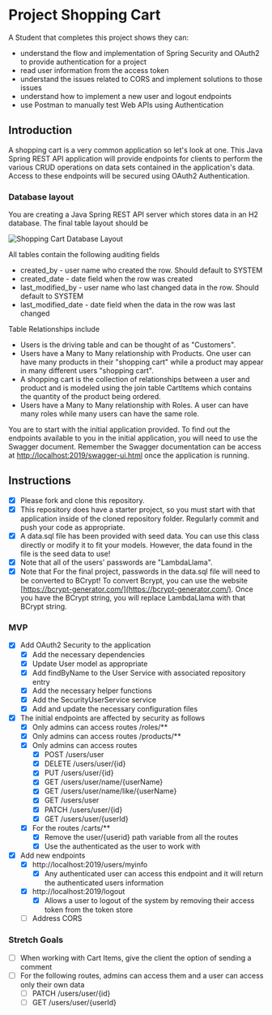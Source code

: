 # Project Shopping Cart

A Student that completes this project shows they can:

* understand the flow and implementation of Spring Security and OAuth2 to provide authentication for a project
* read user information from the access token
* understand the issues related to CORS and implement solutions to those issues
* understand how to implement a new user and logout endpoints
* use Postman to manually test Web APIs using Authentication

## Introduction

A shopping cart is a very common application so let's look at one. This Java Spring REST API application will provide endpoints for clients to perform the various CRUD operations on data sets contained in the application's data. Access to these endpoints will be secured using OAuth2 Authentication.

### Database layout

You are creating a Java Spring REST API server which stores data in an H2 database. The final table layout should be

![Shopping Cart Database Layout](shoppingcartdb.png)

All tables contain the following auditing fields

* created_by - user name who created the row. Should default to SYSTEM
* created_date - date field when the row was created
* last_modified_by - user name who last changed data in the row. Should default to SYSTEM
* last_modified_date - date field when the data in the row was last changed

Table Relationships include

* Users is the driving table and can be thought of as "Customers".
* Users have a Many to Many relationship with Products. One user can have many products in their "shopping cart" while a product may appear in many different users "shopping cart".
* A shopping cart is the collection of relationships between a user and product and is modeled using the join table CartItems which contains the quantity of the product being ordered.
* Users have a Many to Many relationship with Roles. A user can have many roles while many users can have the same role.

You are to start with the initial application provided. To find out the endpoints available to you in the initial application, you will need to use the Swagger document. Remember the Swagger documentation can be access at [http://localhost:2019/swagger-ui.html](http://localhost:2019/swagger-ui.html) once the application is running.

## Instructions

* [x] Please fork and clone this repository.
* [x] This repository does have a starter project, so you must start with that application inside of the cloned repository folder. Regularly commit and push your code as appropriate.
* [x] A data.sql file has been provided with seed data. You can use this class directly or modify it to fit your models. However, the data found in the file is the seed data to use!
* [x] Note that all of the users' passwords are "LambdaLlama".
* [x] Note that For the final project, passwords in the data.sql file will need to be converted to BCrypt! To convert Bcrypt, you can use the website [https://bcrypt-generator.com/](https://bcrypt-generator.com/). Once you have the BCrypt string, you will replace LambdaLlama with that BCrypt string.

### MVP

* [x] Add OAuth2 Security to the application
  * [x] Add the necessary dependencies
  * [x] Update User model as appropriate
  * [x] Add findByName to the User Service with associated repository entry
  * [x] Add the necessary helper functions
  * [x] Add the SecurityUserService service
  * [x] Add and update the necessary configuration files
* [x] The initial endpoints are affected by security as follows
  * [x] Only admins can access routes /roles/**
  * [x] Only admins can access routes /products/**
  * [X] Only admins can access routes
    * [x] POST /users/user
    * [x] DELETE /users/user/{id}
    * [x] PUT /users/user/{id}
    * [x] GET /users/user/name/{userName}
    * [x] GET /users/user/name/like/{userName}
    * [x] GET /users/user
    * [x] PATCH /users/user/{id}
    * [x] GET /users/user/{userId} 
  * [x] For the routes /carts/**
    * [x] Remove the user/{userid} path variable from all the routes
    * [x] Use the authenticated as the user to work with
* [x] Add new endpoints
  * [x] http://localhost:2019/users/myinfo
    * [x] Any authenticated user can access this endpoint and it will return the authenticated users information
  * [x] http://localhost:2019/logout
    * [x] Allows a user to logout of the system by removing their access token from the token store
  * [ ] Address CORS

### Stretch Goals

* [ ] When working with Cart Items, give the client the option of sending a comment
* [ ] For the following routes, admins can access them and a user can access only their own data
  * [ ] PATCH /users/user/{id}
  * [ ] GET /users/user/{userId}